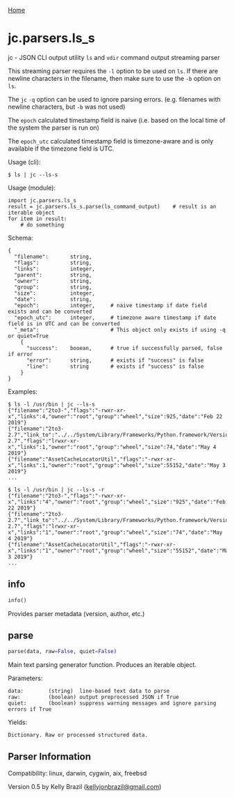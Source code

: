 [Home](https://kellyjonbrazil.github.io/jc/)

# jc.parsers.ls_s
jc - JSON CLI output utility `ls` and `vdir` command output streaming parser

This streaming parser requires the `-l` option to be used on `ls`. If there are newline characters in the filename, then make sure to use the `-b` option on `ls`.

The `jc` `-q` option can be used to ignore parsing errors. (e.g. filenames with newline characters, but `-b` was not used)

The `epoch` calculated timestamp field is naive (i.e. based on the local time of the system the parser is run on)

The `epoch_utc` calculated timestamp field is timezone-aware and is only available if the timezone field is UTC.

Usage (cli):

    $ ls | jc --ls-s

Usage (module):

    import jc.parsers.ls_s
    result = jc.parsers.ls_s.parse(ls_command_output)    # result is an iterable object
    for item in result:
        # do something

Schema:

    {
      "filename":       string,
      "flags":          string,
      "links":          integer,
      "parent":         string,
      "owner":          string,
      "group":          string,
      "size":           integer,
      "date":           string,
      "epoch":          integer,     # naive timestamp if date field exists and can be converted
      "epoch_utc":      integer,     # timezone aware timestamp if date field is in UTC and can be converted
      "_meta":                       # This object only exists if using -q or quiet=True
        {
          "success":    booean,      # true if successfully parsed, false if error
          "error":      string,      # exists if "success" is false
          "line":       string       # exists if "success" is false
        }
    }

Examples:

    $ ls -l /usr/bin | jc --ls-s
    {"filename":"2to3-","flags":"-rwxr-xr-x","links":4,"owner":"root","group":"wheel","size":925,"date":"Feb 22 2019"}
    {"filename":"2to3-2.7","link_to":"../../System/Library/Frameworks/Python.framework/Versions/2.7/bin/2to3-2.7","flags":"lrwxr-xr-x","links":1,"owner":"root","group":"wheel","size":74,"date":"May 4 2019"}
    {"filename":"AssetCacheLocatorUtil","flags":"-rwxr-xr-x","links":1,"owner":"root","group":"wheel","size":55152,"date":"May 3 2019"}
    ...

    $ ls -l /usr/bin | jc --ls-s -r
    {"filename":"2to3-","flags":"-rwxr-xr-x","links":"4","owner":"root","group":"wheel","size":"925","date":"Feb 22 2019"}
    {"filename":"2to3-2.7","link_to":"../../System/Library/Frameworks/Python.framework/Versions/2.7/bin/2to3-2.7","flags":"lrwxr-xr-x","links":"1","owner":"root","group":"wheel","size":"74","date":"May 4 2019"}
    {"filename":"AssetCacheLocatorUtil","flags":"-rwxr-xr-x","links":"1","owner":"root","group":"wheel","size":"55152","date":"May 3 2019"}
    ...


## info
```python
info()
```
Provides parser metadata (version, author, etc.)

## parse
```python
parse(data, raw=False, quiet=False)
```

Main text parsing generator function. Produces an iterable object.

Parameters:

    data:        (string)  line-based text data to parse
    raw:         (boolean) output preprocessed JSON if True
    quiet:       (boolean) suppress warning messages and ignore parsing errors if True

Yields:

    Dictionary. Raw or processed structured data.

## Parser Information
Compatibility:  linux, darwin, cygwin, aix, freebsd

Version 0.5 by Kelly Brazil (kellyjonbrazil@gmail.com)
